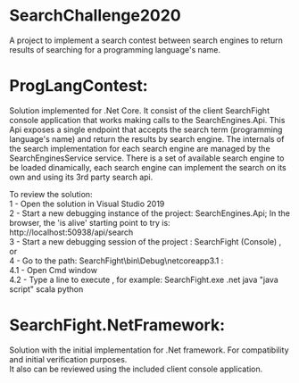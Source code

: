 # SearchChallenge2020
A project to implement a search contest between search engines to return results of searching for a programming language's name.

# ProgLangContest: 
Solution implemented for .Net Core. It consist of the client SearchFight console application that works making calls to the SearchEngines.Api. 
This Api exposes a single endpoint that accepts the search term (programming language's name) and return the results by search engine. 
The internals of the search implementation for each search engine are managed by the SearchEnginesService service. There is a set of available search engine to be
loaded dinamically, each search engine can implement the search on its own and using its 3rd party search api.    
 
To review the solution:  
1 - Open the solution in Visual Studio 2019  
2 - Start a new debugging instance of the project: SearchEngines.Api; In the browser, the 'is alive' starting point to try is: http://localhost:50938/api/search  
3 - Start a new debugging session of the project : SearchFight (Console) , or  
4 - Go to the path: SearchFight\bin\Debug\netcoreapp3.1 :  
 4.1 - Open Cmd window  
 4.2 - Type a line to execute , for example: SearchFight.exe .net java "java script" scala python  
   
# SearchFight.NetFramework: 
Solution with the initial implementation for .Net framework. For compatibility and initial verification purposes.   
It also can be reviewed using the included client console application. 
